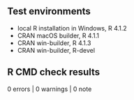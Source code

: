 ## Test environments

* local R installation in Windows, R 4.1.2
* CRAN macOS builder, R 4.1.1
* CRAN win-builder, R 4.1.3
* CRAN win-builder, R-devel

## R CMD check results

0 errors | 0 warnings | 0 note
